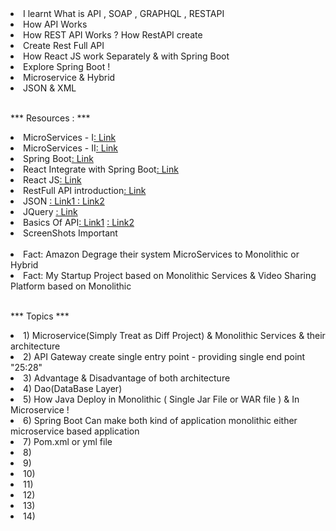 <li>I learnt What is API , SOAP , GRAPHQL , RESTAPI </li>
<li>How API Works</li>
<li>How REST API Works ? How RestAPI create</li>
<li>Create Rest Full API</li>
<li>How React JS work Separately & with Spring Boot</li>
<li>Explore Spring Boot !</li>
<li>Microservice & Hybrid</li>
<li>JSON & XML</li>
</br></hr>


*** Resources : ***


<li>MicroServices - I<a href="https://youtu.be/_PQd6aZ-ANk?si=x8bZpeZnX4U9jx-Q">: Link</a>
<li>MicroServices - II<a href="https://youtu.be/PhOhauyinZU">: Link</a>
<li>Spring Boot<a href="https://youtu.be/sdDDuQuX2cg">: Link</a>
<li>React Integrate with Spring Boot<a href="https://youtu.be/TjnWtDWFZFc">: Link</a>
<li>React JS<a href = "https://youtu.be/2LsOyOaobrc?si=87FUaZ8Y4ZgHnmyP ">: Link</a></li>
<li>RestFull API introduction<a href="https://youtu.be/ALrOcDPimWE?si=AZljTrh3yZbO558B">: Link</a></li>
<li>JSON <a href="https://youtu.be/whNFPBEI-wM?si=9-EImxBp2wYYnOFz">: Link1 </a> <a href="https://youtu.be/bsZaDn89q4Y?si=lvU8HTKQmGSKSGld">: Link2</a></li>
<li>JQuery <a href="https://youtu.be/YFlx1C8XwR0?si=U59zqWM_5hKEKvje">: Link </a></li>
<li>Basics Of API<a href= "https://youtu.be/6ZG9rJCQyIE?si=8Bp9b9GDfMFSQxE6" >: Link1</a> <a href="https://youtube.com/playlist?list=PLFsCUNFvbKLkX15K-QQ-k2PxiPM-vp8Tb&si=p7J16Gk5zT-w82Wn">: Link2</a></li>

<li>ScreenShots Important</li>
</br></hr>

<li>Fact: Amazon Degrage their system MicroServices to Monolithic or Hybrid</li>
<li>Fact: My Startup Project based on Monolithic Services & Video Sharing Platform based on Monolithic</li>
</br></hr>

*** Topics *** 

<li> 1)  Microservice(Simply Treat as Diff Project) & Monolithic Services & their architecture </li>
<li> 2)  API Gateway create single entry point - providing single end point "25:28" </li>
<li> 3)  Advantage &  Disadvantage of both architecture</li>
<li> 4)  Dao(DataBase Layer) </li>
<li> 5)  How Java Deploy in Monolithic ( Single Jar File or WAR file ) & In Microservice !</li>
<li> 6)  Spring Boot Can make both kind of application monolithic either microservice based application </li>
<li> 7)  Pom.xml or yml file </li> 
<li> 8)   </li> 
<li> 9)   </li> 
<li> 10)   </li> 
<li> 11)   </li> 
<li> 12)  </li> 
<li> 13)   </li> 
<li> 14)   </li> 

